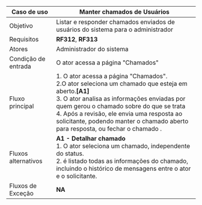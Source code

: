 | Caso de uso         | Manter chamados de Usuários                                                                                                                                                                                                                                                                                                                                                                                                                                                                                                                                                                                                                                                          |
| ------------------- | ------------------------------------------------------------------------------------------------------------------------------------------------------------------------------------------------------------------------------------------------------------------------------------------------------------------------------------------------------------------------------------------------------------------------------------------------------------------------------------------------------------------------------------------------------------------------------------------------------------------------------------------------------------------------------------------- |
| Objetivo            | Listar e responder chamados enviados de usuários do sistema para o administrador                                                                                                                                                                                                                                                                                                                                                                                                                                                                                                                                                                                                                |
| Requisitos          | **RF312**, **RF313**                                                                                                                                                                                                                                                                                                                                                                                                                                                                                                                                                                                                                                                                                  |
| Atores              | Administrador do sistema                                                                                                                                                                                                                                                                                                                                                                                                                                                                                                                                                                                                                                     |
| Condição de entrada | O ator acessa a página "Chamados"                                                                                                                                                                                                                                                                                                                                                                                                                                                                                                                               |
| Fluxo principal     | 1. O ator acessa a página "Chamados".<br> 2.O ator seleciona um chamado que esteja em aberto.**[A1]**  <br>3.  O ator analisa as informações enviadas por quem gerou o chamado sobre do que se trata <br> 4. Após a revisão, ele envia uma resposta ao solicitante, podendo manter o chamado aberto para resposta, ou fechar o chamado .                                                                                                                                                                                                                                                                                       |
| Fluxos alternativos | **A1 - Detalhar chamado** <br>1. O ator seleciona um chamado, independente do status.<br> 2. é listado todas as informações do chamado, incluindo o histórico de mensagens entre o ator e o solicitante.
| Fluxos de Exceção   | **NA**
